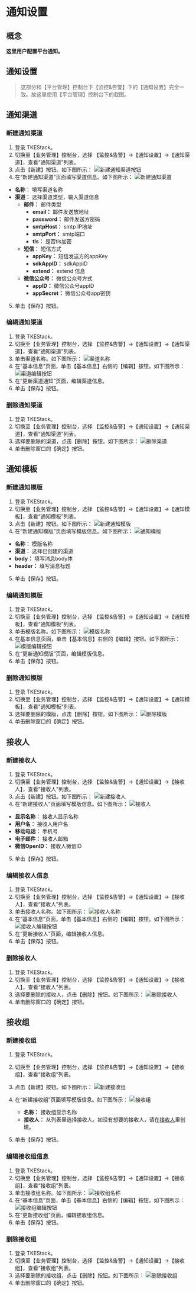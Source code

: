 # 通知设置
## 概念
**这里用户配置平台通知。**

## 通知设置

> 这部分和【平台管理】控制台下【监控&告警】下的【通知设置】完全一致。故这里使用【平台管理】控制台下的截图。

## 通知渠道

### 新建通知渠道

  1. 登录 TKEStack。
  2. 切换至【业务管理】控制台，选择 【监控&告警】->【通知设置】->【通知渠道】，查看“通知渠道”列表。
  3. 点击【新建】按钮。如下图所示：
     ![新建通知渠道按钮](../../../../../images/新建通知渠道按钮.png)
  4. 在“新建通知渠道”页面填写渠道信息。如下图所示：
     ![新建通知渠道](../../../../../images/新建通知渠道.png)

   + **名称：** 填写渠道名称
   + **渠道：** 选择渠道类型，输入渠道信息
     + **邮件：** 邮件类型
       + **email：** 邮件发送放地址
       + **password：** 邮件发送方密码
       + **smtpHost：** smtp IP地址
       + **smtpPort：** smtp端口
       + **tls：**  是否tls加密
     + **短信：** 短信方式
       + **appKey：** 短信发送方的appKey
       + **sdkAppID：** sdkAppID
       + **extend：** extend 信息
     + **微信公众号：** 微信公众号方式
       + **appID：** 微信公众号appID
       + **appSecret：** 微信公众号app密钥

5. 单击【保存】按钮。

### 编辑通知渠道

  1. 登录 TKEStack。
  2. 切换至【业务管理】控制台，选择 【监控&告警】->【通知设置】->【通知渠道】，查看“通知渠道”列表。
  3. 单击渠道名称。如下图所示：
     ![渠道名称](../../../../../images/渠道名称.png)
  4. 在“基本信息”页面，单击【基本信息】右侧的【编辑】按钮。如下图所示：
     ![渠道编辑按钮](../../../../../images/渠道编辑按钮.png)
  5. 在“更新渠道通知”页面，编辑渠道信息。
  6. 单击【保存】按钮。

### 删除通知渠道

  1. 登录 TKEStack。
  2. 切换至【业务管理】控制台，选择 【监控&告警】->【通知设置】->【通知渠道】，查看“通知渠道”列表。
  3. 选择要删除的渠道，点击【删除】按钮。如下图所示：
     ![删除渠道](../../../../../images/删除渠道.png)
  4. 单击删除窗口的【确定】按钮。

## 通知模板

### 新建通知模版

  1. 登录 TKEStack。
  2. 切换至【业务管理】控制台，选择 【监控&告警】->【通知设置】->【通知模板】，查看“通知模板”列表。
  3. 点击【新建】按钮。如下图所示：
     ![新建通知模版](../../../../../images/新建通知模版.png)
  4. 在“新建通知模版”页面填写模版信息。如下图所示：
     ![通知模版](../../../../../images/通知模版.png)

 + **名称：** 模版名称
 + **渠道：** 选择已创建的渠道
 + **body：** 填写消息body体
 + **header：** 填写消息标题

  5. 单击【保存】按钮。

### 编辑通知模版

  1. 登录 TKEStack。
  2. 切换至【业务管理】控制台，选择 【监控&告警】->【通知设置】->【通知模板】，查看“通知模板”列表。
  3. 单击模版名称。如下图所示：
     ![模版名称](../../../../../images/模版名称.png)
  4. 在基本信息页面，单击【基本信息】右侧的【编辑】按钮。如下图所示：
     ![模版编辑按钮](../../../../../images/模版编辑按钮.png)
  5. 在“更新通知模版”页面，编辑模版信息。
  6. 单击【保存】按钮。

### 删除通知模版

  1. 登录 TKEStack。
  2. 切换至【业务管理】控制台，选择 【监控&告警】->【通知设置】->【通知模板】，查看"通知模板"列表。
  3. 选择要删除的模版，点击【删除】按钮。如下图所示：
     ![删除模版](../../../../../images/删除模版.png)
  4. 单击删除窗口的【确定】按钮。

## 接收人

### 新建接收人

  1. 登录 TKEStack。
  2. 切换至【业务管理】控制台，选择 【监控&告警】->【通知设置】->【接收人】，查看"接收人"列表。
  3. 点击【新建】按钮。如下图所示：
     ![新建接收人](../../../../../images/新建接收人.png)
  4. 在“新建接收人”页面填写模版信息。如下图所示：
     ![接收人](../../../../../images/接收人.png)

 + **显示名称：** 接收人显示名称
 + **用户名：** 接收人用户名
 + **移动电话：** 手机号
 + **电子邮件：** 接收人邮箱
 + **微信OpenID：** 接收人微信ID

  5. 单击【保存】按钮。

### 编辑接收人信息

  1. 登录 TKEStack。
  2. 切换至【业务管理】控制台，选择 【监控&告警】->【通知设置】->【接收人】，查看“接收人”列表。
  3. 单击接收人名称。如下图所示：
     ![接收人名称](../../../../../images/接收人名称.png)
  4. 在“基本信息”页面，单击【基本信息】右侧的【编辑】按钮。如下图所示：
     ![接收人编辑按钮](../../../../../images/接收人编辑按钮.png)
  5. 在“更新接收人”页面，编辑接收人信息。
  6. 单击【保存】按钮。

### 删除接收人

  1. 登录 TKEStack。
  2. 切换至【业务管理】控制台，选择 【监控&告警】->【通知设置】->【接收人】，查看“接收人”列表。
  3. 选择要删除的接收人，点击【删除】按钮。如下图所示：
     ![删除接收人](../../../../../images/删除接收人.png)
  4. 单击删除窗口的【确定】按钮。

## 接收组

### 新建接收组

  1. 登录 TKEStack。
  2. 切换至【业务管理】控制台，选择 【监控&告警】->【通知设置】->【接收组】，查看“接收组”列表。
  3. 点击【新建】按钮。如下图所示：
     ![新建接收组](../../../../../images/新建接收组.png)
  4. 在“新建接收组”页面填写模版信息。如下图所示：
     ![接收组](../../../../../images/接收组.png)
     * **名称：** 接收组显示名称
     * **接收人：** 从列表里选择接收人。如没有想要的接收人，请在[接收人](#接收人)里创建。

5. 单击【保存】按钮。

### 编辑接收组信息

  1. 登录 TKEStack。
  2. 切换至【业务管理】控制台，选择 【监控&告警】->【通知设置】->【接收组】，查看“接收组”列表。
  3. 单击接收组名称。如下图所示：
     ![接收组名称](../../../../../images/接收组名称.png)
  4. 在“基本信息”页面，单击【基本信息】右侧的【编辑】按钮。如下图所示：
     ![接收组编辑按钮](../../../../../images/接收组编辑按钮.png)
  5. 在“更新接收组”页面，编辑接收组信息。
  6. 单击【保存】按钮。

### 删除接收组

  1. 登录 TKEStack。
  2. 切换至【业务管理】控制台，选择 【监控&告警】->【通知设置】->【接收组】，查看“接收组”列表。
  3. 选择要删除的接收组，点击【删除】按钮。如下图所示：
     ![删除接收组](../../../../../images/删除接收组.png)
  4. 单击删除窗口的【确定】按钮。